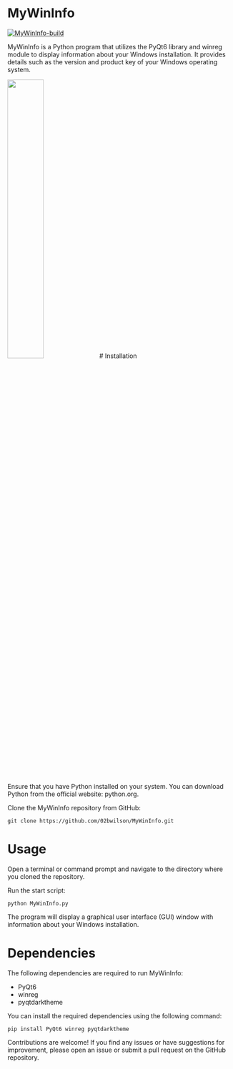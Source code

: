 # MyWinInfo
[![MyWinInfo-build](https://github.com/02bwilson/MyWinInfo/actions/workflows/main.yml/badge.svg)](https://github.com/02bwilson/MyWinInfo/actions/workflows/main.yml)

MyWinInfo is a Python program that utilizes the PyQt6 library and winreg module to display information about your Windows installation. It provides details such as the version and product key of your Windows operating system.

  <img src="https://i.imgur.com/cFevVxI.png" width="40%" height="40%">
# Installation

Ensure that you have Python installed on your system. You can download Python from the official website: python.org.

Clone the MyWinInfo repository from GitHub:


`git clone https://github.com/02bwilson/MyWinInfo.git`

# Usage

Open a terminal or command prompt and navigate to the directory where you cloned the repository.

Run the start script:

`python MyWinInfo.py`

The program will display a graphical user interface (GUI) window with information about your Windows installation.

# Dependencies

The following dependencies are required to run MyWinInfo:

- PyQt6
- winreg
- pyqtdarktheme

You can install the required dependencies using the following command:

`pip install PyQt6 winreg pyqtdarktheme`

Contributions are welcome! If you find any issues or have suggestions for improvement, please open an issue or submit a pull request on the GitHub repository.

